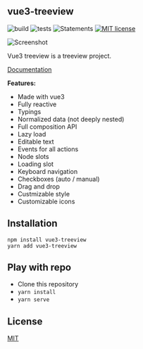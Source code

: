 ## vue3-treeview

![build](https://github.com/N00ts/vue3-treeview/actions/workflows/build.yml//badge.svg) ![tests](https://github.com/N00ts/vue3-treeview/actions/workflows/tests.yml//badge.svg) ![Statements](https://img.shields.io/badge/statements-97.31%25-brightgreen.svg) [![MIT license](https://img.shields.io/badge/License-MIT-blue.svg)](https://lbesson.mit-license.org/)

![Screenshot](./public/screenshot.png)

Vue3 treeview is a treeview project.

[Documentation](https://n00ts.github.io/vue3-treeview)

__Features:__

- Made with vue3
- Fully reactive
- Typings
- Normalized data (not deeply nested)
- Full composition API
- Lazy load
- Editable text
- Events for all actions
- Node slots
- Loading slot
- Keyboard navigation
- Checkboxes (auto / manual)
- Drag and drop
- Custmizable style
- Customizable icons

## Installation

```shell
npm install vue3-treeview
yarn add vue3-treeview
```

## Play with repo

* Clone this repository
* `yarn install`
* `yarn serve`

## License

[MIT](https://github.com/N00ts/vue3-treeview/blob/master/LICENSE)